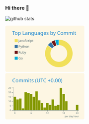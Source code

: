 ### Hi there 👋

<!--
**db-wakamatsu/db-wakamatsu** is a ✨ _special_ ✨ repository because its `README.md` (this file) appears on your GitHub profile.

Here are some ideas to get you started:

- 🔭 I’m currently working on ...
- 🌱 I’m currently learning ...
- 👯 I’m looking to collaborate on ...
- 🤔 I’m looking for help with ...
- 💬 Ask me about ...
- 📫 How to reach me: ...
- 😄 Pronouns: ...
- ⚡ Fun fact: ...
-->

<p align="left"> 
  <!-- <img alt="Top Langs" height="150px" src="https://github-readme-stats-gilt-nine-12.vercel.app/api/top-langs/?username=db-wakamatsu&count_private=true&layout=compact&theme=solarized-light&exclude_repo=github-readme-stats,NanoVNA2-firmware" /> -->
  <img alt="github stats" height="150px" src="https://github-readme-stats-gilt-nine-12.vercel.app/api?username=db-wakamatsu&count_private=true&show_icons=true&layout=compact&theme=solarized-light" />
</p>
<p align="left"> 
  <img alt="Commit Langs" height="150px" src="https://raw.githubusercontent.com/db-wakamatsu/db-wakamatsu/main/profile-summary-card-output/solarized/2-most-commit-language.svg" />
  <img alt="Commit Time" height="150px" src="https://raw.githubusercontent.com/db-wakamatsu/db-wakamatsu/main/profile-summary-card-output/solarized/4-productive-time.svg" />
</p>

